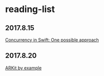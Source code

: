 # reading-list

## 2017.8.15
[Concurrency in Swift: One possible approach](https://gist.github.com/lattner/31ed37682ef1576b16bca1432ea9f782)

## 2017.8.20
[ARKit by example](https://blog.markdaws.net/arkit-by-example-part-2-plane-detection-visualization-10f05876d53)

